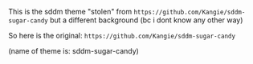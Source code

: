 This is the sddm theme "stolen" from `https://github.com/Kangie/sddm-sugar-candy` but a different background (bc i dont know any other way)

So here is the original:
`https://github.com/Kangie/sddm-sugar-candy` 

(name of theme is: sddm-sugar-candy)
